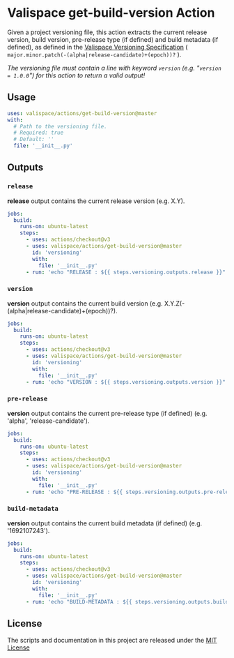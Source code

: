 # Valispace get-build-version Action

Given a project versioning file, this action extracts the current release version, build version, pre-release type (if defined) and build metadata (if defined), as defined in the [Valispace Versioning Specification](https://valispace.atlassian.net/wiki/spaces/~62b97f79c9f2df7b608a092f/pages/2083324008/Valispace+Versioning+Specification) ( `major.minor.patch(-(alpha|release-candidate)+(epoch))?` ).

_The versioning file must contain a line with keyword `version` (e.g. "`version = 1.0.0`") for this action to return a valid output!_

## Usage

<!-- start usage -->
```yaml
uses: valispace/actions/get-build-version@master
with:
  # Path to the versioning file.
  # Required: true
  # Default: ''
  file: '__init__.py'
```
<!-- end usage -->

## Outputs

### `release`

**release** output contains the current release version (e.g. X.Y).

```yaml
jobs:
  build:
    runs-on: ubuntu-latest
    steps:
      - uses: actions/checkout@v3
      - uses: valispace/actions/get-build-version@master
        id: 'versioning'
        with:
          file: '__init__.py'
      - run: 'echo "RELEASE : ${{ steps.versioning.outputs.release }}"'
```

### `version`

**version** output contains the current build version (e.g. X.Y.Z(-(alpha|release-candidate)+(epoch))?).

```yaml
jobs:
  build:
    runs-on: ubuntu-latest
    steps:
      - uses: actions/checkout@v3
      - uses: valispace/actions/get-build-version@master
        id: 'versioning'
        with:
          file: '__init__.py'
      - run: 'echo "VERSION : ${{ steps.versioning.outputs.version }}"'
```

### `pre-release`

**version** output contains the current pre-release type (if defined) (e.g. 'alpha', 'release-candidate').

```yaml
jobs:
  build:
    runs-on: ubuntu-latest
    steps:
      - uses: actions/checkout@v3
      - uses: valispace/actions/get-build-version@master
        id: 'versioning'
        with:
          file: '__init__.py'
      - run: 'echo "PRE-RELEASE : ${{ steps.versioning.outputs.pre-release }}"'
```

### `build-metadata`

**version** output contains the current build metadata (if defined) (e.g. '1692107243').

```yaml
jobs:
  build:
    runs-on: ubuntu-latest
    steps:
      - uses: actions/checkout@v3
      - uses: valispace/actions/get-build-version@master
        id: 'versioning'
        with:
          file: '__init__.py'
      - run: 'echo "BUILD-METADATA : ${{ steps.versioning.outputs.build-metadata }}"'
```

## License

The scripts and documentation in this project are released under the [MIT License](LICENSE)
